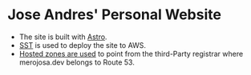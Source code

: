# Jose Andres' Personal Website

- The site is built with [Astro](https://astro.build/).
- [SST](https://sst.dev/) is used to deploy the site to AWS.
- [Hosted zones are used](https://www.linkedin.com/pulse/pointing-third-party-registrar-aws-route-53-guilherme-renkel-wehmuth/) to point from the third-Party registrar where merojosa.dev belongs to Route 53.

